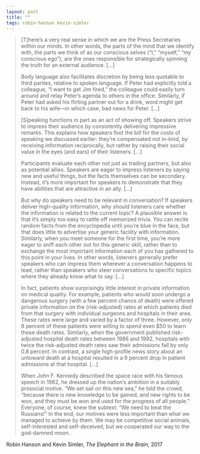 ```yaml
---
layout: post
title: ""
tags: robin-hanson kevin-simler
--- 
```


> [T]here’s a very real sense in which we are the Press Secretaries within our minds. In other words, the parts of the mind that we identify with, the parts we think of as our conscious selves (“I,” “myself,” “my conscious ego”), are the ones responsible for strategically spinning the truth for an external audience. [...]
> 
> Body language also facilitates discretion by being less quotable to third parties, relative to spoken language. If Peter had explicitly told a colleague, “I want to get Jim fired,” the colleague could easily turn around and relay Peter’s agenda to others in the office. Similarly, if Peter had asked his flirting partner out for a drink, word might get back to his wife—in which case, bad news for Peter. [...]
> 
> [S]peaking functions in part as an act of showing off. Speakers strive to impress their audience by consistently delivering impressive remarks. This explains how speakers foot the bill for the costs of speaking we discussed earlier: they’re compensated not in-kind, by receiving information reciprocally, but rather by raising their social value in the eyes (and ears) of their listeners. [...]
> 
> Participants evaluate each other not just as trading partners, but also as potential allies. Speakers are eager to impress listeners by saying new and useful things, but the facts themselves can be secondary. Instead, it’s more important for speakers to demonstrate that they have abilities that are attractive in an ally. [...]
> 
> But why do speakers need to be relevant in conversation? If speakers deliver high-quality information, why should listeners care whether the information is related to the current topic? A plausible answer is that it’s simply too easy to rattle off memorized trivia. You can recite random facts from the encyclopedia until you’re blue in the face, but that does little to advertise your generic facility with information. Similarly, when you meet someone for the first time, you’re more eager to sniff each other out for this generic skill, rather than to exchange the most important information each of you has gathered to this point in your lives. In other words, listeners generally prefer speakers who can impress them wherever a conversation happens to lead, rather than speakers who steer conversations to specific topics where they already know what to say. [...]
>  
> In fact, patients show surprisingly little interest in private information on medical quality. For example, patients who would soon undergo a dangerous surgery (with a few percent chance of death) were offered private information on the (risk-adjusted) rates at which patients died from that surgery with individual surgeons and hospitals in their area. These rates were large and varied by a factor of three. However, only 8 percent of these patients were willing to spend even $50 to learn these death rates. Similarly, when the government published risk-adjusted hospital death rates between 1986 and 1992, hospitals with twice the risk-adjusted death rates saw their admissions fall by only 0.8 percent. In contrast, a single high-profile news story about an untoward death at a hospital resulted in a 9 percent drop in patient admissions at that hospital. [...]
> 
> When John F. Kennedy described the space race with his famous speech in 1962, he dressed up the nation’s ambition in a suitably prosocial motive. “We set sail on this new sea,” he told the crowd, “because there is new knowledge to be gained, and new rights to be won, and they must be won and used for the progress of all people.” Everyone, of course, knew the subtext: “We need to beat the Russians!” In the end, our motives were less important than what we managed to achieve by them. We may be competitive social animals, self-interested and self-deceived, but we cooperated our way to the god-damned moon.

Robin Hanson and Kevin Simler, _The Elephant in the Brain_, 2017